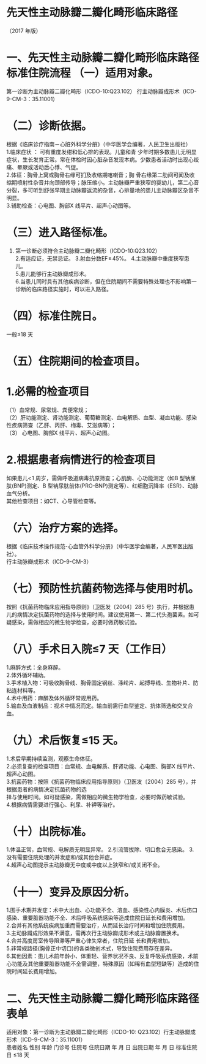 # 先天性主动脉瓣二瓣化畸形临床路径  
（2017 年版）  
# 一、先天性主动脉瓣二瓣化畸形临床路径标准住院流程 （一）适用对象。  
第一诊断为主动脉瓣二瓣化畸形（ICDO-10:Q23.102） 行主动脉瓣成形术（ICD-9-CM-3：35.11001）  
# （二）诊断依据。  
根据《临床诊疗指南－心脏外科学分册》（中华医学会编著，人民卫生出版社）  
1.临床症状 ： 可有重度发绀和低心排的表现。儿童和青 少年时期多数患儿无明显症状，生长发育正常。常在体检时因心脏杂音发现本病。少数患者活动时出现心绞痛、晕厥或活动后心悸、气促。  
2.体征：胸骨上窝或胸骨右缘可扪及收缩期喀喇音；胸 骨右缘第二肋间可闻及收缩期喷射性杂音并向颈部传导；脉压缩小。主动脉瓣严重狭窄的婴幼儿，第二心音分裂，多可听到舒张早期主动脉瓣返流的杂音，心排量地的患儿主动脉瓣区杂音不明显。  
3.辅助检查：心电图、胸部X 线平片、超声心动图等。  
# （三）进入路径标准。  
1. 第一诊断必须符合主动脉瓣二瓣化畸形（ICDO-10:Q23.102）  
2.有适应证，无禁忌证。 3.射血分数$\mathrm{EF}\!\geqslant\!45\%$。 4.主动脉瓣中重度狭窄患儿。  
5.患儿能够行主动脉瓣成形术。  
6.当患儿同时具有其他疾病诊断，但在住院期间不需要特殊处理也不影响第一诊断的临床路径实施时，可以进入路径。  
# （四）标准住院日。  
一般≤18 天  
# （五）住院期间的检查项目。  
# 1.必需的检查项目  
（1）血常规、尿常规、粪便常规；  
（2）肝功能测定、肾功能测定、葡萄糖测定、血电解质、血型、凝血功能、感染性疾病筛查（乙肝、丙肝、梅毒、艾滋病等）；  
（3） 心电图、胸部X 线平片、超声心动图。  
# 2.根据患者病情进行的检查项目  
如果患儿$<\!1$ 周岁，需做呼吸道病毒抗原筛查；心肌酶、心功能测定（如B 型钠尿肽(BNP)测定、B 型钠尿肽前体(PRO-BNP)测定等）、红细胞沉降率（ESR）、动脉血气分析。  
其他检查项目：如CT、心导管检查等。  
# （六）治疗方案的选择。  
根据《临床技术操作规范-心血管外科学分册》（中华医学会编著，人民军医出版社）。  
行主动脉瓣成形术（ICD-9-CM-3）  
# （七）预防性抗菌药物选择与使用时机。  
按照《抗菌药物临床应用指导原则》（卫医发〔2004〕285 号）执行，并根据患儿的病情决定抗菌药物的选择与使用时间。建议使用第一、第二代头孢菌素。如可疑感染，需做相应的微生物学检查，必要时做药敏试验。  
# （八）手术日入院≤7 天（工作日）  
1.麻醉方式：全身麻醉。  
2.体外循环辅助。  
3.手术植入物：可吸收胸骨线、胸骨固定钢丝、涤纶片、起搏导线、生物补片、防粘连材料等。  
4.术中用药：麻醉及体外循环常规用药。  
5.输血及血液制品：视术中情况而定。输血前需行血型鉴定、抗体筛选和交叉合血。  
# （九）术后恢复≤15 天。  
1.术后早期持续监测，观察生命体征。  
2.必须复查的检查项目：血常规、血电解质、肝肾功能、心电图、胸部X 线平片、超声心动图。  
3.抗菌药物：按照《抗菌药物临床应用指导原则》（卫医发〔2004〕285 号），并根据患者的病情决定抗菌药物的选  
择与使用时间。如可疑感染，需做相应的微生物学检查，必要时做药敏试验。  
4.根据病情需要进行强心、利尿、补钾等治疗。  
# （十）出院标准。  
1.体温正常，血常规、电解质无明显异常。 2.引流管拔除、切口愈合无感染。 3.没有需要住院处理的并发症和/或其他合并症。  
4.超声心动图提示主动脉瓣无中度或中度以上狭窄和/或关闭不全。  
# （十一）变异及原因分析。  
1.围手术期并发症：术中大出血、心功能不全、溶血、感染性心内膜炎、术后伤口感染、重要脏器功能不全、术后呼吸系统感染等造成住院日延长和费用增加。  
2.合并有其他系统疾病加重而需要治疗，从而延长治疗时间和增加住院费用。  
3.主动脉瓣成形效果不满意，需再次行主动脉瓣成形术或主动脉瓣置换术。  
4.合并高度房室传导阻滞等严重心律失常者，住院日延 长和费用增加。  
5.非常规路径(胸骨正中切口)的各类微创术式，导致住院费用存在差异。  
6.其他因素：患儿术前年龄小、体重轻、营养状况不良、反复呼吸系统感染，术前心功能及其他重要脏器功能不全需调整，特殊原因（如稀有血型短缺等）造成的住院时间延长费用增加。  
# 二、先天性主动脉瓣二瓣化畸形临床路径表单  
适用对象：第一诊断为主动脉瓣二瓣化畸形（ICDO-10: Q23.102）行主动脉瓣成形术（ICD-9-CM-3：35.11001）  
患者姓名             性别    年龄        门诊号         住院号           住院日期       年  月  日   出院日期      年  月   日  标准住院日  ≤18 天  
